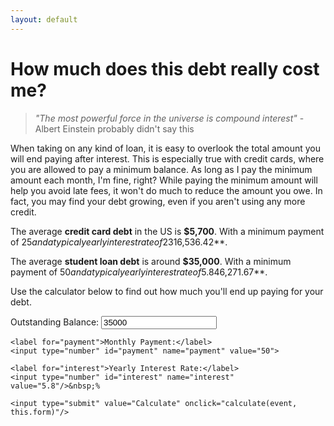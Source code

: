 ```yaml
---
layout: default
---
```

# How much does this debt really cost me?

> *"The most powerful force in the universe is compound interest"* - Albert Einstein probably didn't say this

When taking on any kind of loan, it is easy to overlook the total amount you will end paying after interest. This is especially true with credit cards, where you are allowed to pay a minimum balance. As long as I pay the minimum amount each month, I'm fine, right? While paying the minimum amount will help you avoid late fees, it won't do much to reduce the amount you owe. In fact, you may find your debt growing, even if you aren't using any more credit.

The average **credit card debt** in the US is **$5,700**. With a minimum payment of $25 and a typical yearly interest rate of 23%, you will NEVER pay down your debt. After 5 years your debt will have grown to **$16,536.42**.

The average **student loan debt** is around **$35,000**. With a minimum payment of $50 and a typical yearly interest rate of 5.8%, you will NEVER pay down your debt. After 5 years your debt will have grown to **$46,271.67**.

Use the calculator below to find out how much you'll end up paying for your debt.

<form>
    <label for="balance">Outstanding Balance:</label>
    <input type="number" id="balance" name="balance" value="35000">

    <label for="payment">Monthly Payment:</label>
    <input type="number" id="payment" name="payment" value="50">

    <label for="interest">Yearly Interest Rate:</label>
    <input type="number" id="interest" name="interest" value="5.8"/>&nbsp;%
    
    <input type="submit" value="Calculate" onclick="calculate(event, this.form)"/>
</form>

<script>
    let node;
    
    function calculate(event, data) {
        event.preventDefault();
        if (node) {
            node.remove();
        }
        let monthly = parseFloat(data.payment.value);
        let initial_balance = balance = parseFloat(data.balance.value);
        let interest = ( (parseFloat(data.interest.value) / 12) / 100 )
        let new_balance = balance * (interest + 1);

        if (new_balance - balance >= monthly) {
            let ending_balance = balance + get_balance_after_months(12 * 5, balance, interest, monthly);

            let total_paid = monthly * 60;
            node = document.createElement("p")
            node.innerHTML = `Your balance is growing faster than your payment amount. You will never pay off your debt at this rate! After 5 years, after paying <b>$${total_paid}</b> in interest, your balance has grown to <b>$${ending_balance.toFixed(2)}</b>`
            document.body.appendChild(node);
            node.scrollIntoView({behavior: "smooth"});
            return;
        }

        let total_interest = 0;
        let months = 0;

        while (balance > 0) {
            let interest_amt = balance * interest;
            console.log(interest_amt)
            total_interest += interest_amt;
            balance = balance + interest_amt - monthly;
            months++
        }

        node = document.createElement("p")
        node.innerHTML =
            `<div>
                It will take you <b>${months}</b> months to pay off your balance.<br/>
                On top of the original balance of <b>$${initial_balance}</b>,
                you will pay an additional <i><b>$${total_interest.toFixed(2)}</b> in interest!</i>
            </div>`
        document.body.appendChild(node);
        node.scrollIntoView({behavior: "smooth"});
    }

    function get_balance_after_months(num_months, balance, interest, monthly) {
        let total_interest = 0;
        let months = 0;

        while (months < num_months) {
            let interest_amt = balance * interest;
            console.log(interest_amt)
            total_interest += interest_amt;
            balance = balance + interest_amt - monthly;
            months++
        }

        return total_interest;
    }
</script>
